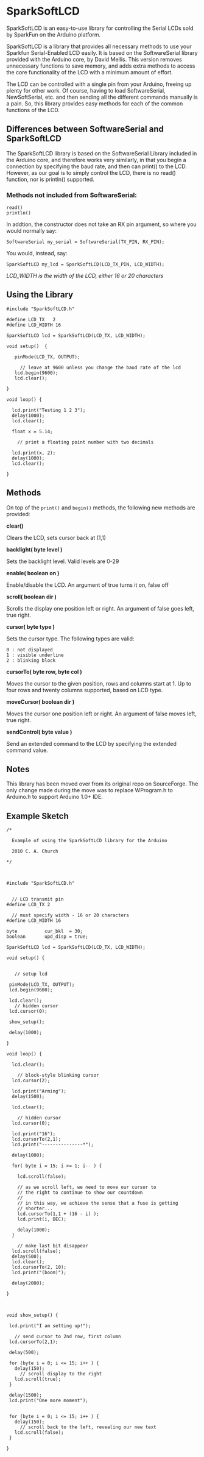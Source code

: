 SparkSoftLCD
============

SparkSoftLCD is an easy-to-use library for controlling the Serial LCDs sold by
SparkFun on the Arduino platform.

SparkSoftLCD is a library that provides all necessary methods to use your Sparkfun 
Serial-Enabled LCD easily.  It is based on the SoftwareSerial library provided with 
the Arduino core, by David Mellis.  This version removes unnecessary functions to
save memory, and adds extra methods to access the core functionality of the LCD 
with a minimum amount of effort.

The LCD can be controlled with a single pin from your Arduino, freeing up plenty
for other work.  Of course, having to load SoftwareSerial, NewSoftSerial, etc. 
and then sending all the different commands manually is a pain.  So, this 
library provides easy methods for each of the common functions of the LCD.

## Differences between SoftwareSerial and SparkSoftLCD

The SparkSoftLCD library is based on the SoftwareSerial Library included in the 
Arduino core, and therefore works very similarly, in that you begin a connection 
by specifying the baud rate, and then can print() to the LCD.  However, as our 
goal is to simply control the LCD, there is no read() function, nor is println()
supported.

### Methods not included from SoftwareSerial:

    read()
    println()

In addtion, the constructor does not take an RX pin argument, so where you 
would normally say:

    SoftwareSerial my_serial = SoftwareSerial(TX_PIN, RX_PIN);
    
You would, instead, say:

    SparkSoftLCD my_lcd = SparkSoftLCD(LCD_TX_PIN, LCD_WIDTH);

_LCD_WIDTH is the width of the LCD, either 16 or 20 characters_

## Using the Library

	#include "SparkSoftLCD.h"
	
	#define LCD_TX   2
	#define LCD_WIDTH 16
	
	SparkSoftLCD lcd = SparkSoftLCD(LCD_TX, LCD_WIDTH);
	
	void setup()  {
	
	   pinMode(LCD_TX, OUTPUT);
	
	     // leave at 9600 unless you change the baud rate of the lcd
	   lcd.begin(9600);
	   lcd.clear();
	
	}
	
	void loop() {
	
	  lcd.print("Testing 1 2 3");
	  delay(1000);
	  lcd.clear();
	
	  float x = 5.14;
	
	    // print a floating point number with two decimals
	
	  lcd.print(x, 2);
	  delay(1000);
	  lcd.clear();
	
	}
	

## Methods

On top of the `print()` and `begin()` methods, the following new methods are provided:

__clear()__

Clears the LCD, sets cursor back at (1,1)

__backlight( byte level )__

Sets the backlight level.
Valid levels are 0-29

__enable( boolean on )__

Enable/disable the LCD.  An argument of true turns it on, false off

 

__scroll( boolean dir )__

Scrolls the display one position left or right.  An argument of false goes left, true right.

__cursor( byte type )__

Sets the cursor type.  The following types are valid:

    0 : not displayed
    1 : visible underline
    2 : blinking block

__cursorTo( byte row, byte col )__

Moves the cursor to the given position, rows and columns start at 1.  Up to four rows and twenty columns supported, based on LCD type.

__moveCursor( boolean dir )__

Moves the cursor one position left or right.  An argument of false moves left, true right.

__sendControl( byte value )__

Send an extended command to the LCD by specifying the extended command value.

## Notes

This library has been moved over from its original repo on SourceForge.  The only
change made during the move was to replace WProgram.h to Arduino.h to support
Arduino 1.0+ IDE.


## Example Sketch

	/*
	
	  Example of using the SparkSoftLCD library for the Arduino
	 
	  2010 C. A. Church
	  
	*/
	
	 
	
	#include "SparkSoftLCD.h"
	
	
	  // LCD transmit pin
	#define LCD_TX 2
	
	  // must specify width - 16 or 20 characters
	#define LCD_WIDTH 16
	
	byte          cur_bkl  = 30;
	boolean       upd_disp = true;
	
	SparkSoftLCD lcd = SparkSoftLCD(LCD_TX, LCD_WIDTH);
	
	void setup() {
	
	 
	   // setup lcd
	   
	 pinMode(LCD_TX, OUTPUT);
	 lcd.begin(9600);
	 
	 lcd.clear();
	   // hidden cursor
	 lcd.cursor(0);
	 
	 show_setup();
	 
	 delay(1000);
	 
	}
	
	void loop() {
	
	  lcd.clear();
	 
	    // block-style blinking cursor
	  lcd.cursor(2);
	 
	  lcd.print("Arming");
	  delay(1500);
	 
	  lcd.clear();
	 
	    // hidden cursor
	  lcd.cursor(0);
	 
	  lcd.print("16");
	  lcd.cursorTo(2,1);
	  lcd.print("---------------*");
	 
	  delay(1000);
	 
	  for( byte i = 15; i >= 1; i-- ) {
	   
	    lcd.scroll(false);
	   
	    // as we scroll left, we need to move our cursor to
	    // the right to continue to show our countdown
	    //
	    // in this way, we achieve the sense that a fuse is getting
	    // shorter...
	    lcd.cursorTo(1,1 + (16 - i) );
	    lcd.print(i, DEC);
	   
	    delay(1000);
	  }
	 
	    // make last bit disappear
	  lcd.scroll(false);
	  delay(500);
	  lcd.clear();
	  lcd.cursorTo(2, 10);
	  lcd.print("(boom)");
	 
	  delay(2000);
	 
	}
	
	
	
	void show_setup() {
	 
	 lcd.print("I am setting up!");
	 
	   // send cursor to 2nd row, first column
	 lcd.cursorTo(2,1);
	 
	 delay(500);
	 
	 for (byte i = 0; i <= 15; i++ ) {
	   delay(150);
	     // scroll display to the right
	   lcd.scroll(true);
	 }
	 
	 delay(1500);
	 lcd.print("One more moment");
	 
	 
	 for (byte i = 0; i <= 15; i++ ) {
	   delay(150);
	     // scroll back to the left, revealing our new text
	   lcd.scroll(false);
	 }
	 
	}

 
